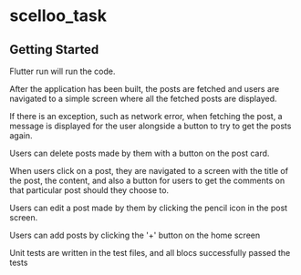 # scelloo_task

## Getting Started
Flutter run will run the code. 

After the application has been built, the posts are fetched and users are navigated to a simple screen where all the fetched posts are displayed. 

If there is an exception, such as network error, when fetching the post, a message is displayed for the user alongside a button to try to get the posts again. 

Users can delete posts made by them with a button on the post card. 

When users click on a post, they are navigated to a screen with the title of the post, the content, and also a button for users to get the comments on that particular post should they choose to.

Users can edit a post made by them by clicking the pencil icon in the post screen.

Users can add posts by clicking the '+' button on the home screen

Unit tests are written in the test files, and all blocs successfully passed the tests

